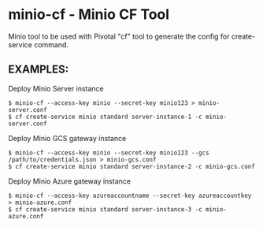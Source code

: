 minio-cf - Minio CF Tool
========================

Minio tool to be used with Pivotal "cf" tool to generate the config for create-service command.

EXAMPLES:
--------
Deploy Minio Server instance
```
$ minio-cf --access-key minio --secret-key minio123 > minio-server.conf
$ cf create-service minio standard server-instance-1 -c minio-server.conf
```

Deploy Minio GCS gateway instance
```
$ minio-cf --access-key minio --secret-key minio123 --gcs /path/to/credentials.json > minio-gcs.conf
$ cf create-service minio standard server-instance-2 -c minio-gcs.conf
```

Deploy Minio Azure gateway instance
```
$ minio-cf --access-key azureaccountname --secret-key azureaccountkey > minio-azure.conf
$ cf create-service minio standard server-instance-3 -c minio-azure.conf
```
